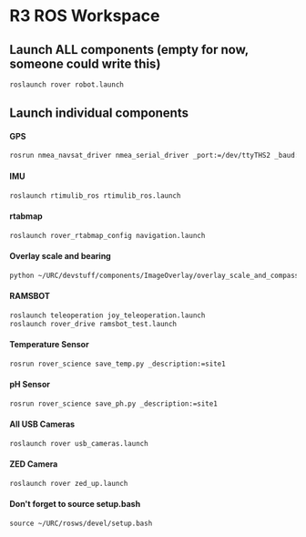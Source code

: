 # R3 ROS Workspace

## Launch ALL components (empty for now, someone could write this)
```bash
roslaunch rover robot.launch
```

## Launch individual components

#### GPS
```bash
rosrun nmea_navsat_driver nmea_serial_driver _port:=/dev/ttyTHS2 _baud:=9600
```

#### IMU
```bash
roslaunch rtimulib_ros rtimulib_ros.launch
```


#### rtabmap
```bash
roslaunch rover_rtabmap_config navigation.launch
```

#### Overlay scale and bearing
```bash
python ~/URC/devstuff/components/ImageOverlay/overlay_scale_and_compass.py
```

#### RAMSBOT
```bash
roslaunch teleoperation joy_teleoperation.launch
roslaunch rover_drive ramsbot_test.launch
```

#### Temperature Sensor
```bash
rosrun rover_science save_temp.py _description:=site1
```
#### pH Sensor
```bash
rosrun rover_science save_ph.py _description:=site1
```

#### All USB Cameras
```bash
roslaunch rover usb_cameras.launch
```

#### ZED Camera
```bash
roslaunch rover zed_up.launch
```

#### Don't forget to source setup.bash
```
source ~/URC/rosws/devel/setup.bash
```

